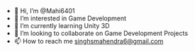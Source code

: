 - 👋 Hi, I’m @Mahi6401
- 👀 I’m interested in Game Development
- 🌱 I’m currently learning Unity 3D
- 💞️ I’m looking to collaborate on Game Development Projects
- 📫 How to reach me singhsmahendra6@gmail.com

<!---
Mahi6401/Mahi6401 is a ✨ special ✨ repository because its `README.md` (this file) appears on your GitHub profile.
You can click the Preview link to take a look at your changes.
--->
